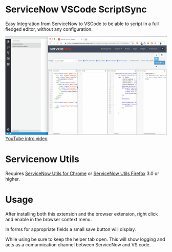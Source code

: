 # ServiceNow VSCode ScriptSync
Easy Integration from ServiceNow to VSCode to be able to script in a full fledged editor, without any configuration.

![Use Extension](img/sn-scriptsync.gif)
[YouTube intro video](https://www.youtube.com/watch?v=lyOBs4EgSYM)

# Servicenow Utils
Requires 
[ServiceNow Utils for Chrome](https://chrome.google.com/webstore/detail/servicenow-utils/jgaodbdddndbaijmcljdbglhpdhnjobg) or 
[ServiceNow Utils Firefox](https://addons.mozilla.org/nl/firefox/addon/servicenow-utils2/) 3.0 or higher.


# Usage
After installing both this extension and the browser extension, right click and enable in the browser context menu.

In forms for appropriate fields a small save button will display.

While using be sure to keep the helper tab open. This will show logging and acts as a comunnication channel between ServiceNow and VS code.


